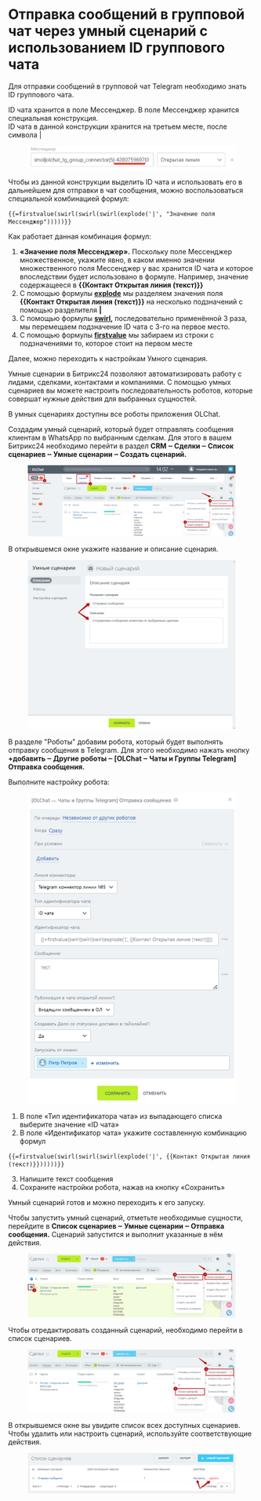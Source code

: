 # Отправка сообщений в групповой чат через умный сценарий с использованием ID группового чата

Для отправки сообщений в групповой чат Telegram необходимо знать ID группового чата.&#x20;

ID чата хранится в поле Мессенджер. В поле Мессенджер хранится специальная конструкция. \
ID чата в данной конструкции хранится на третьем месте, после символа |

<figure><img src="../.gitbook/assets/image (8).png" alt=""><figcaption></figcaption></figure>

Чтобы из данной конструкции выделить ID чата и использовать его в дальнейшем для отправки в чат сообщения, можно воспользоваться специальной комбинацией формул:

```
{{=firstvalue(swirl(swirl(swirl(explode('|', "Значение поля Мессенджер")))))}}
```

Как работает данная комбинация формул:

1. **«Значение поля Мессенджер».** Поскольку поле Мессенджер множественное, укажите явно, в каком именно значении множественного поля Мессенджер у вас хранится ID чата и которое впоследствии будет использовано в формуле. Например, значение содержащееся в **\{{Контакт Открытая линия (текст)\}}**
2. С помощью формулы [**explode**](https://dev.1c-bitrix.ru/learning/course/index.php?COURSE_ID=57\&LESSON_ID=4912\&LESSON_PATH=5442.5446.5059.4912#explode) мы разделяем значения поля **\{{Контакт Открытая линия (текст)\}}** на несколько подзначений с помощью разделителя **|**
3. С помощью формулы [**swirl**](https://dev.1c-bitrix.ru/learning/course/index.php?COURSE_ID=57\&LESSON_ID=4912\&LESSON_PATH=5442.5446.5059.4912#swirl)**,** последовательно применённой 3 раза, мы перемещаем подзначение ID чата с 3-го на первое место.
4. С помощью формулы [**firstvalue**](https://dev.1c-bitrix.ru/learning/course/index.php?COURSE_ID=57\&LESSON_ID=4912\&LESSON_PATH=5442.5446.5059.4912#firstvalue) мы забираем из строки с подзначениями то, которое стоит на первом месте



Далее, можно переходить к настройкам Умного сценария.

Умные сценарии в Битрикс24 позволяют автоматизировать работу с лидами, сделками, контактами и компаниями. С помощью умных сценариев вы можете настроить последовательность роботов, которые совершат нужные действия для выбранных сущностей.

В умных сценариях доступны все роботы приложения OLChat.

Создадим умный сценарий, который будет отправлять сообщения клиентам в WhatsApp по выбранным сделкам. Для этого в вашем Битрикс24 необходимо перейти в раздел **CRM ‒ Сделки ‒ Список сценариев ‒ Умные сценарии ‒ Создать сценарий.**

<figure><img src="../.gitbook/assets/image (1010).png" alt=""><figcaption></figcaption></figure>

В открывшемся окне укажите название и описание сценария.

<figure><img src="../.gitbook/assets/image (1011).png" alt=""><figcaption></figcaption></figure>

В разделе "Роботы" добавим робота, который будет выполнять отправку сообщения в Telegram. Для этого необходимо нажать кнопку **+добавить ‒ Другие роботы ‒ \[OLChat ‒ Чаты и Группы Telegram] Отправка сообщения.**

Выполните настройку робота:

<figure><img src="../.gitbook/assets/image (1568).png" alt=""><figcaption></figcaption></figure>

1. В поле «Тип идентификатора чата» из выпадающего списка выберите значение «ID чата»
2. В поле «Идентификатор чата» укажите составленную комбинацию формул

```
{{=firstvalue(swirl(swirl(swirl(explode('|', {{Контакт Открытая линия (текст)}})))))}}
```

3. Напишите текст сообщения
4. Сохраните настройки робота, нажав на кнопку «Сохранить»

Умный сценарий готов и можно переходить к его запуску.

Чтобы запустить умный сценарий, отметьте необходимые сущности, перейдите в **Список сценариев ‒ Умные сценарии ‒ Отправка сообщения.** Сценарий запустится и выполнит указанные в нём действия.

<figure><img src="../.gitbook/assets/image (1012).png" alt=""><figcaption></figcaption></figure>

Чтобы отредактировать созданный сценарий, необходимо перейти в список сценариев.

<figure><img src="../.gitbook/assets/image (1013).png" alt=""><figcaption></figcaption></figure>

В открывшемся окне вы увидите список всех доступных сценариев. Чтобы удалить или настроить сценарий, используйте соответствующие действия.

<figure><img src="../.gitbook/assets/image (1014).png" alt=""><figcaption></figcaption></figure>
